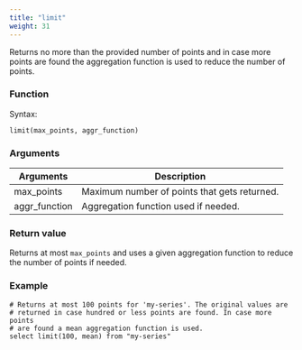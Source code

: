 ```yaml
---
title: "limit"
weight: 31
---
```


Returns no more than the provided number of points and in case more points are found the aggregation function is used to reduce the number of points.

### Function

Syntax:

    limit(max_points, aggr_function)

### Arguments

 Arguments   | Description
 ----------- | -----------
max_points | Maximum number of points that gets returned.
aggr_function | Aggregation function used if needed.

### Return value

Returns at most `max_points` and uses a given aggregation function to reduce
the number of points if needed.

### Example

    # Returns at most 100 points for 'my-series'. The original values are
    # returned in case hundred or less points are found. In case more points
    # are found a mean aggregation function is used.
    select limit(100, mean) from "my-series"
